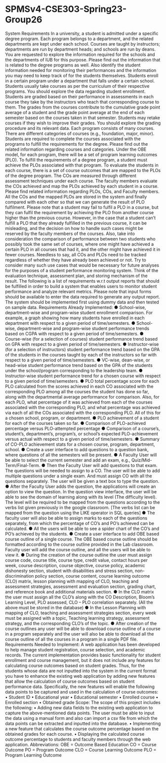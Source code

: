 # SPMSv4-CSE303-Spring23-Group26
System Requirements
In a university, a student is admitted under a specific degree program. Each program belongs to a department, and the related departments are kept under each school. Courses are taught by instructors; departments are run by department heads; and schools are run by deans. You are requested to explore the information required for the schools and the departments of IUB for this purpose. Please find out the information that is related to the degree programs as well. Also identify the student information needed for monitoring their performances and the information you may need to keep track of for the students themselves.
Students enroll in a certain program under a department that falls under a certain school. Students usually take courses as per the curriculum of their respective programs. You should explore the data regarding student enrollment.
Students are graded based on their performance in assessments in each course they take by the instructors who teach that corresponding course to them. The grades from the courses contribute to the cumulative grade point average of a student and the grade point average at the end of each semester based on the courses taken in that semester. Students may retake courses if they wish to improve their grades. You should explore the grading procedure and its relevant data.
Each program consists of many courses. There are different categories of courses (e.g., foundation, major, minor). Students are required to complete the courses associated with the programs to fulfill the requirements for the degree. Please find out the related information regarding courses and categories.
Under the OBE model, for each program, there will be a set of program learning outcomes (PLO). To fulfill the requirements of a degree program, a student must achieve the PLOs associated with that program. To evaluate the students in each course, there is a set of course outcomes that are mapped to the PLOs of the degree program.
The COs are measured through different assessment techniques under each course. The faculty members evaluate the COs achieved and map the PLOs achieved by each student in a course. Please find related information regarding PLOs, COs, and Faculty members.
All the COs and the mapped PLOs are stored in the system and finally compared with each other so that we can generate the result of PLO fulfilment. Please note that a student may fail to fulfil a PLO in a course, but they can fulfil the requirement by
achieving the PLO from another course higher than the previous course. However, in the case that a student can’t fulfill a PLO that they already fulfilled in the previous course, it can be misleading, and the decision on how to handle such cases might be reserved by the faculty members of the courses. Also, take into consideration the comparison of performance between two students who possibly took the same set of courses, where one might have achieved a certain PLO in all courses that had it, and the other might have achieved it in fewer courses. Needless to say, all COs and PLOs need to be tracked regardless of whether they have already been achieved or not. Try to consider many such use cases that would be necessary for future analyses for the purposes of a student performance monitoring system. Think of the evaluation technique, assessment plan, and storing mechanism of the result.
The following is a list of requirements w.r.t output reports that should be fulfilled in order to build a system that enables users to monitor student performance and analyze relevant metrics. Please note that input forms should be available to enter the data required to generate any output report. The system should be implemented first using dummy data and then tested on sample data.
Requirements Already Implemented:
● School-wise, department-wise and program-wise student enrollment comparison. For example, a graph showing how many students have enrolled in each department with respect to a given period of time/semesters.
● School-wise, department-wise and program-wise student performance trends based on CGPA with respect to a given period of time/semesters.
● Course-wise (for a selection of courses) student performance trend based on GPA with respect to a given period of time/semesters.
● Instructor-wise (for a selection of instructors) student performance trend based on the GPA of the students in the courses taught by each of the instructors so far with respect to a given period of time/semesters.
● VC-wise, dean-wise, or head-wise student performance trend based on the GPA of the students under the school/program corresponding to the leadership team.
● Instructor-wise student performance trend for a chosen course with respect to a given period of time/semesters.
● PLO total percentage score for each PLO calculated from the scores achieved in each CO associated with the corresponding PLO among all the courses the student has done so far, along with the departmental average performance for comparison. Also, for each PLO, what percentage of it was achieved from each of the courses associated with the corresponding PLO, and what percentage was
achieved via each of all the COs associated with the corresponding PLO. All of this for a chosen school, program, or department.
● PLO achievement of a student for each of the courses taken so far.
● Comparison of PLO-achieved percentage versus PLO-attempted percentage
● Comparison of a course’s, student’s, department’s, program’s, or school’s expected PLO-achievement versus actual with respect to a given period of time/semesters.
● Summary of CO-PLO achievement stats for a chosen course, program, department, school.
● Create a user interface to add questions to a question bank, where questions of all the semesters will be present.
● A Faculty User will be able to select the current semester and add an exam, e.g., Quiz/Mid-Term/Final-Term.
● Then the Faculty User will add questions to that exam. The questions will be needed to assign to a CO. The user will be able to add multiple questions under a single exam. And must assign CO with all the questions separately. The user will be given a text box to type the question.
● After the Faculty User adds the question, the applications will create an option to view the question. In the question view interface, the user will be able to see the domain of learning along with its level (The difficulty level). The level will be required to be mapped from the questions according to the verbs list given previously in the google classroom. [The verbs list can be mapped from the question using the LIKE operator in SQL queries]
● The faculty user will also be able to assign marks to each of the questions separately, from which the percentage of CO’s and PO’s achieved can be calculated.
● All the users will be able to see a spider chart of the CO’s and PO’s achieved by the students.
● Create a user interface to add OBE based course outline of a single course. The OBE based course outline should be formatted according to the course outline provided in the Lab classroom. Faculty user will add the course outline, and all the users will be able to view it.
● During the creation of the course outline the user must assign course code, course title, course type, credit value, contact hours per week, course description, course objective, course policy, academic dishonesty section, student with disabilities and stress section, non-discrimination policy section, course content, course learning outcome (CLO) matrix, lesson planning with mapping of CLO, teaching and assessment strategies, assessment and evaluation section, grading chart, and reference book and additional materials section.
● In the CLO matrix the user must assign all the CLO’s along with the CO
Description, Bloom’s Learning Level, PLO assessed, CLO – PLO correlation separately. (All the above must be stored in the database)
● In the Lesson Planning with mapping of CLO, teaching and assessment strategies section, every week must be assigned with a topic, Teaching learning strategy, assessment strategy, and the corresponding CLO’s of the topic.
● After creation of the course outlines any user will be able to download course outline of a course in a program separately and the user will also be able to download all the course outline of all the courses in a program in a single PDF file.
Requirements Needed to Implement:
A web application has been developed to help manage student registration, course selection, and academic records. The current implementation provides basic functionality for student enrollment and course management, but it does not include any features for calculating course outcomes based on student grades. Thus, for the students whose data are not inputted into the system in the current format you have to enhance the existing web application by adding new features that allow the calculation of course outcomes based on student performance data. Specifically, the new features will enable the following data points to be captured and used in the calculation of course outcomes:
• Student ID
• Educational year
• Educational semester
• Enrolled course
• Enrolled section
• Obtained grade
Scope: The scope of this project includes the following:
• Adding new data fields to the existing web application to capture the above-mentioned data points. The user must be able to input the data using a manual form and also can import a csv file from which the data points can be extracted and inputted into the database.
• Implementing a new feature that calculates the course outcome percentage based on the obtained grades for each course.
• Displaying the calculated course outcome percentage to students and faculty members through the web application.
Abbreviations:
OBE = Outcome Based Education
CO = Course Outcome
PO = Program Outcome
CLO = Course Learning Outcome
PLO = Program Learning Outcome

